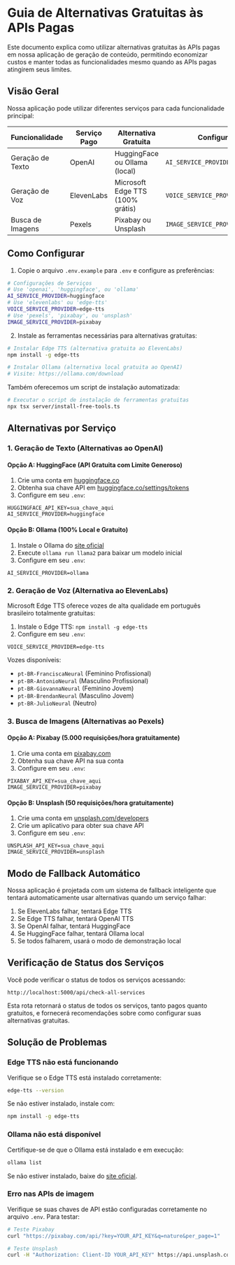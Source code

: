 # Guia de Alternativas Gratuitas às APIs Pagas

Este documento explica como utilizar alternativas gratuitas às APIs pagas em nossa aplicação de geração de conteúdo, permitindo economizar custos e manter todas as funcionalidades mesmo quando as APIs pagas atingirem seus limites.

## Visão Geral

Nossa aplicação pode utilizar diferentes serviços para cada funcionalidade principal:

| Funcionalidade | Serviço Pago | Alternativa Gratuita | Configuração |
|----------------|--------------|----------------------|--------------|
| Geração de Texto | OpenAI | HuggingFace ou Ollama (local) | `AI_SERVICE_PROVIDER=huggingface` |
| Geração de Voz | ElevenLabs | Microsoft Edge TTS (100% grátis) | `VOICE_SERVICE_PROVIDER=edge-tts` |
| Busca de Imagens | Pexels | Pixabay ou Unsplash | `IMAGE_SERVICE_PROVIDER=pixabay` |

## Como Configurar

1. Copie o arquivo `.env.example` para `.env` e configure as preferências:

```bash
# Configurações de Serviços
# Use 'openai', 'huggingface', ou 'ollama'
AI_SERVICE_PROVIDER=huggingface          
# Use 'elevenlabs' ou 'edge-tts'
VOICE_SERVICE_PROVIDER=edge-tts   
# Use 'pexels', 'pixabay', ou 'unsplash'
IMAGE_SERVICE_PROVIDER=pixabay
```

2. Instale as ferramentas necessárias para alternativas gratuitas:

```bash
# Instalar Edge TTS (alternativa gratuita ao ElevenLabs)
npm install -g edge-tts

# Instalar Ollama (alternativa local gratuita ao OpenAI)
# Visite: https://ollama.com/download
```

Também oferecemos um script de instalação automatizada:

```bash
# Executar o script de instalação de ferramentas gratuitas
npx tsx server/install-free-tools.ts
```

## Alternativas por Serviço

### 1. Geração de Texto (Alternativas ao OpenAI)

#### Opção A: HuggingFace (API Gratuita com Limite Generoso)

1. Crie uma conta em [huggingface.co](https://huggingface.co)
2. Obtenha sua chave API em [huggingface.co/settings/tokens](https://huggingface.co/settings/tokens)
3. Configure em seu `.env`:

```
HUGGINGFACE_API_KEY=sua_chave_aqui
AI_SERVICE_PROVIDER=huggingface
```

#### Opção B: Ollama (100% Local e Gratuito)

1. Instale o Ollama do [site oficial](https://ollama.com)
2. Execute `ollama run llama2` para baixar um modelo inicial
3. Configure em seu `.env`:

```
AI_SERVICE_PROVIDER=ollama
```

### 2. Geração de Voz (Alternativa ao ElevenLabs)

Microsoft Edge TTS oferece vozes de alta qualidade em português brasileiro totalmente gratuitas:

1. Instale o Edge TTS: `npm install -g edge-tts`
2. Configure em seu `.env`:

```
VOICE_SERVICE_PROVIDER=edge-tts
```

Vozes disponíveis:
- `pt-BR-FranciscaNeural` (Feminino Profissional)
- `pt-BR-AntonioNeural` (Masculino Profissional)
- `pt-BR-GiovannaNeural` (Feminino Jovem)
- `pt-BR-BrendanNeural` (Masculino Jovem)
- `pt-BR-JulioNeural` (Neutro)

### 3. Busca de Imagens (Alternativas ao Pexels)

#### Opção A: Pixabay (5.000 requisições/hora gratuitamente)

1. Crie uma conta em [pixabay.com](https://pixabay.com/api/docs/)
2. Obtenha sua chave API na sua conta
3. Configure em seu `.env`:

```
PIXABAY_API_KEY=sua_chave_aqui
IMAGE_SERVICE_PROVIDER=pixabay
```

#### Opção B: Unsplash (50 requisições/hora gratuitamente)

1. Crie uma conta em [unsplash.com/developers](https://unsplash.com/developers)
2. Crie um aplicativo para obter sua chave API
3. Configure em seu `.env`:

```
UNSPLASH_API_KEY=sua_chave_aqui
IMAGE_SERVICE_PROVIDER=unsplash
```

## Modo de Fallback Automático

Nossa aplicação é projetada com um sistema de fallback inteligente que tentará automaticamente usar alternativas quando um serviço falhar:

1. Se ElevenLabs falhar, tentará Edge TTS
2. Se Edge TTS falhar, tentará OpenAI TTS
3. Se OpenAI falhar, tentará HuggingFace
4. Se HuggingFace falhar, tentará Ollama local
5. Se todos falharem, usará o modo de demonstração local

## Verificação de Status dos Serviços

Você pode verificar o status de todos os serviços acessando:

```
http://localhost:5000/api/check-all-services
```

Esta rota retornará o status de todos os serviços, tanto pagos quanto gratuitos, e fornecerá recomendações sobre como configurar suas alternativas gratuitas.

## Solução de Problemas

### Edge TTS não está funcionando

Verifique se o Edge TTS está instalado corretamente:

```bash
edge-tts --version
```

Se não estiver instalado, instale com:

```bash
npm install -g edge-tts
```

### Ollama não está disponível

Certifique-se de que o Ollama está instalado e em execução:

```bash
ollama list
```

Se não estiver instalado, baixe do [site oficial](https://ollama.com/download).

### Erro nas APIs de imagem

Verifique se suas chaves de API estão configuradas corretamente no arquivo `.env`. Para testar:

```bash
# Teste Pixabay
curl "https://pixabay.com/api/?key=YOUR_API_KEY&q=nature&per_page=1"

# Teste Unsplash
curl -H "Authorization: Client-ID YOUR_API_KEY" https://api.unsplash.com/photos/random
```